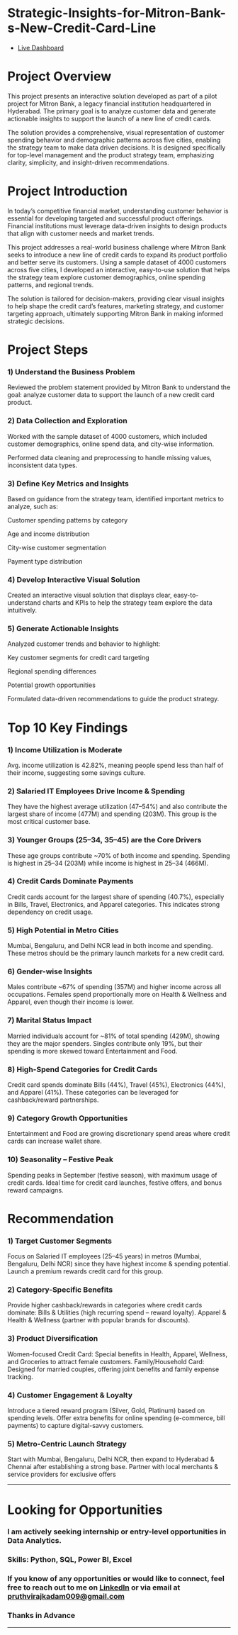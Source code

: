 # Strategic-Insights-for-Mitron-Bank-s-New-Credit-Card-Line
- [Live Dashboard](https://app.powerbi.com/view?r=eyJrIjoiNThlNjQxZWMtYjY0MC00OGEwLWE2OWUtZjQ0ZDZiYTJmNWJlIiwidCI6IjgzYTI2YTFiLTkzN2MtNDMyNy1iNzEzLWM5OWUzMjQ4MjU3NCJ9)

# Project Overview
This project presents an interactive solution developed as part of a pilot project for Mitron Bank, a legacy financial institution headquartered in Hyderabad. The primary goal is to analyze customer data and generate actionable insights to support the launch of a new line of credit cards.

The solution provides a comprehensive, visual representation of customer spending behavior and demographic patterns across five cities, enabling the strategy team to make data
driven decisions. It is designed specifically for top-level management and the product strategy team, emphasizing clarity, simplicity, and insight-driven recommendations.


# Project Introduction
In today’s competitive financial market, understanding customer behavior is essential for developing targeted and successful product offerings. Financial institutions must leverage data-driven insights to design products that align with customer needs and market trends.

This project addresses a real-world business challenge where Mitron Bank seeks to introduce a new line of credit cards to expand its product portfolio and better serve its
customers. Using a sample dataset of 4000 customers across five cities, I developed an interactive, easy-to-use solution that helps the strategy team explore customer
demographics, online spending patterns, and regional trends.

The solution is tailored for decision-makers, providing clear visual insights to help shape the credit card’s features, marketing strategy, and customer targeting approach,
ultimately supporting Mitron Bank in making informed strategic decisions.


# Project Steps

### 1) Understand the Business Problem
Reviewed the problem statement provided by Mitron Bank to understand the goal: analyze customer data to support the launch of a new credit card product.

### 2) Data Collection and Exploration

Worked with the sample dataset of 4000 customers, which included customer demographics, online spend data, and city-wise information.

Performed data cleaning and preprocessing to handle missing values, inconsistent data types.

### 3) Define Key Metrics and Insights
Based on guidance from the strategy team, identified important metrics to analyze, such as:

Customer spending patterns by category

Age and income distribution

City-wise customer segmentation

Payment type distribution

### 4) Develop Interactive Visual Solution
Created an interactive visual solution that displays clear, easy-to-understand charts and KPIs to help the strategy team explore the data intuitively.

### 5) Generate Actionable Insights

Analyzed customer trends and behavior to highlight:

Key customer segments for credit card targeting

Regional spending differences

Potential growth opportunities

Formulated data-driven recommendations to guide the product strategy.


# Top 10 Key Findings

### 1) Income Utilization is Moderate
Avg. income utilization is 42.82%, meaning people spend less than half of their income, suggesting some savings culture.

### 2) Salaried IT Employees Drive Income & Spending
They have the highest average utilization (47–54%) and also contribute the largest share of income (477M) and spending (203M).
This group is the most critical customer base.

### 3) Younger Groups (25–34, 35–45) are the Core Drivers
These age groups contribute ~70% of both income and spending.
Spending is highest in 25–34 (203M) while income is highest in 25–34 (466M).

### 4) Credit Cards Dominate Payments
Credit cards account for the largest share of spending (40.7%), especially in Bills, Travel, Electronics, and Apparel categories.
This indicates strong dependency on credit usage.

### 5) High Potential in Metro Cities
Mumbai, Bengaluru, and Delhi NCR lead in both income and spending.
These metros should be the primary launch markets for a new credit card.

### 6) Gender-wise Insights
Males contribute ~67% of spending (357M) and higher income across all occupations.
Females spend proportionally more on Health & Wellness and Apparel, even though their income is lower.

### 7) Marital Status Impact

Married individuals account for ~81% of total spending (429M), showing they are the major spenders.
Singles contribute only 19%, but their spending is more skewed toward Entertainment and Food.

### 8) High-Spend Categories for Credit Cards
Credit card spends dominate Bills (44%), Travel (45%), Electronics (44%), and Apparel (41%).
These categories can be leveraged for cashback/reward partnerships.

### 9) Category Growth Opportunities

Entertainment and Food are growing discretionary spend areas where credit cards can increase wallet share.

### 10) Seasonality – Festive Peak
Spending peaks in September (festive season), with maximum usage of credit cards.
Ideal time for credit card launches, festive offers, and bonus reward campaigns.


# Recommendation

### 1) Target Customer Segments
Focus on Salaried IT employees (25–45 years) in metros (Mumbai, Bengaluru, Delhi NCR) since they have highest income & spending potential.
Launch a premium rewards credit card for this group.

### 2) Category-Specific Benefits
Provide higher cashback/rewards in categories where credit cards dominate:
Bills & Utilities (high recurring spend – reward loyalty).
Apparel & Health & Wellness (partner with popular brands for discounts).

### 3) Product Diversification
Women-focused Credit Card: Special benefits in Health, Apparel, Wellness, and Groceries to attract female customers.
Family/Household Card: Designed for married couples, offering joint benefits and family expense tracking.

### 4) Customer Engagement & Loyalty
Introduce a tiered reward program (Silver, Gold, Platinum) based on spending levels.
Offer extra benefits for online spending (e-commerce, bill payments) to capture digital-savvy customers.

### 5) Metro-Centric Launch Strategy
Start with Mumbai, Bengaluru, Delhi NCR, then expand to Hyderabad & Chennai after establishing a strong base.
Partner with local merchants & service providers for exclusive offers

--------------------------------------------------------------------------------------------------------------------------------------------------------------------------------

# Looking for Opportunities

### I am actively seeking internship or entry-level opportunities in Data Analytics.
### Skills: Python, SQL, Power BI, Excel
### If you know of any opportunities or would like to connect, feel free to reach out to me on [LinkedIn](https://www.linkedin.com/in/pruthviraj-kadam-patil/) or via email at pruthvirajkadam009@gmail.com

### Thanks in Advance
--------------------------------------------------------------------------------------------------------------------------------------------------------------------------------
